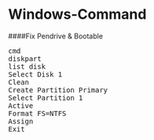 Windows-Command
==========
####Fix Pendrive & Bootable
<pre>
cmd
diskpart
list disk
Select Disk 1
Clean
Create Partition Primary
Select Partition 1
Active
Format FS=NTFS
Assign
Exit
</pre>

